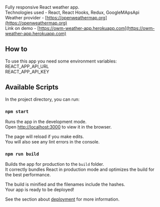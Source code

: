 Fully responsive React weather app. <br />
Technologies used - React, React Hooks, Redux, GoogleMApsApi <br />
Weather provider -  [https://openweathermap.org](https://openweathermap.org) <br />
Link on demo -  [https://owm-weather-app.herokuapp.com](https://owm-weather-app.herokuapp.com)

## How to

To use this app you need some environment variables: <br />
REACT_APP_API_URL <br />
REACT_APP_API_KEY <br />
## Available Scripts

In the project directory, you can run:

### `npm start`

Runs the app in the development mode.<br />
Open [http://localhost:3000](http://localhost:3000) to view it in the browser.

The page will reload if you make edits.<br />
You will also see any lint errors in the console.

### `npm run build`

Builds the app for production to the `build` folder.<br />
It correctly bundles React in production mode and optimizes the build for the best performance.

The build is minified and the filenames include the hashes.<br />
Your app is ready to be deployed!

See the section about [deployment](https://facebook.github.io/create-react-app/docs/deployment) for more information.

